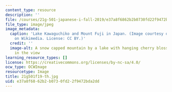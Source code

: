 ```yaml
---
content_type: resource
description: ''
file: /courses/21g-501-japanese-i-fall-2019/e37a8f6862b2b0730fd22f9472bda2dd_21g501f19-th.jpg
file_type: image/jpeg
image_metadata:
  caption: 'Lake Kawaguchiko and Mount Fuji in Japan. (Image courtesy of [Midori](https://commons.wikimedia.org/wiki/File:Lake_Kawaguchiko_Sakura_Mount_Fuji_3.JPG)
    on Wikimedia. License: CC BY.)'
  credit: ''
  image-alt: A snow capped mountain by a lake with hanging cherry blossom branches
    in the view
learning_resource_types: []
license: https://creativecommons.org/licenses/by-nc-sa/4.0/
ocw_type: OCWImage
resourcetype: Image
title: 21g501f19-th.jpg
uid: e37a8f68-62b2-b073-0fd2-2f9472bda2dd
---
```

